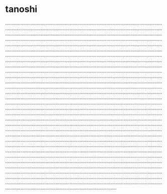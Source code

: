 # tanoshi
............................................................................................................................................................................................................................................................................................................................................................................................................................................................................................................................................................................................................................................................................................................................................................................................................................................................................................................................................................................................................................................................................................................................................................................................................................................................................................................................................................................................................................................................................................................................................................................................................................................................................................................................................................................................................................................................................................................................................................................................................................................................................................................................................................................................................................................................................................................................................................................................................................................................................................................................................................................................................................................................................................................................................................................................................................................................................................................................................................................................................................................................................................................................................................................................................................................................................................................................................................................................................................................................................................................................................................................................................................................................................................................................................................................................................................................................................................................................................................................................................................................................................................